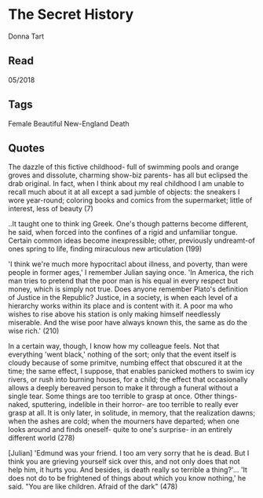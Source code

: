 # The Secret History 
Donna Tart 

## Read 
05/2018

## Tags 
Female Beautiful New-England Death

## Quotes 
The dazzle of this fictive childhood- full of swimming pools and orange groves and dissolute, charming show-biz parents- has all but eclipsed the drab original. In fact, when I think about my real childhood I am unable to recall much about it at all except a sad jumble of objects: the sneakers I wore year-round; coloring books and comics from the supermarket; little of interest, less of beauty (7)

..It taught one to think ing Greek. One's though patterns become different, he said, when forced into the confines of a rigid and unfamiliar tongue. Certain common ideas become inexpressible; other, previously undreamt-of ones spring to life, finding miraculous new articulation (199)

'I think we're much more hypocritacl about illness, and poverty, than were people in former ages,' I remember Julian saying once. 'In America, the rich man tries to pretend that the poor man is his equal in every respect but money, which is simply not true. Does anyone remember Plato's definition of Justice in the Republic? Justice, in a society, is when each level of a hierarchy works within its place and is content with it. A poor ma who wishes to rise above his station is only making himself needlessly miserable. And the wise poor have always known this, the same as do the wise rich.' (210)

In a certain way, though, I know how my colleague feels. Not that everything 'went black,' nothing of the sort; only that the event itself is cloudy because of some primitve, numbing effect that obscured it at the time; the same effect, I suppose, that enables panicked mothers to swim icy rivers, or rush into burning houses, for a child; the effect that occasionally allows a deeply bereaved person to make it through a funeral without a single tear. Some things are too terrible to grasp at once. Other things- naked, sputtering, indelible in their horror- are too terrible to really ever grasp at all. It is only later, in solitude, in memory, that the realization dawns; when the ashes are cold; when the mourners have departed; when one looks around and finds oneself- quite to one's surprise- in an entirely different world (278)

[Julian] 'Edmund was your friend. I too am very sorry that he is dead. But I think you are grieving yourself sick over this, and not only does that not help him, it hurts you. And besides, is death really so terrible a thing?'... 'It does not do to be frightened of things about which you know nothing,' he said. "You are like children. Afraid of the dark" (478)

